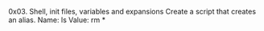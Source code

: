 0x03. Shell, init files, variables and expansions
Create a script that creates an alias. Name: ls Value: rm *

